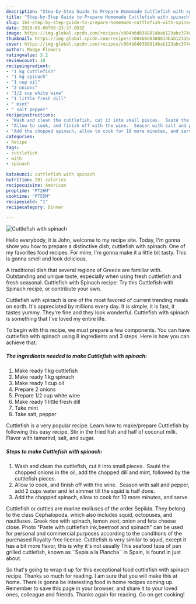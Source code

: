 ```yaml
---
description: "Step-by-Step Guide to Prepare Homemade Cuttlefish with spinach"
title: "Step-by-Step Guide to Prepare Homemade Cuttlefish with spinach"
slug: 164-step-by-step-guide-to-prepare-homemade-cuttlefish-with-spinach
date: 2020-05-06T08:23:37.003Z
image: https://img-global.cpcdn.com/recipes/c004b6d8388814bab123abc374c6b333/751x532cq70/cuttlefish-with-spinach-recipe-main-photo.jpg
thumbnail: https://img-global.cpcdn.com/recipes/c004b6d8388814bab123abc374c6b333/751x532cq70/cuttlefish-with-spinach-recipe-main-photo.jpg
cover: https://img-global.cpcdn.com/recipes/c004b6d8388814bab123abc374c6b333/751x532cq70/cuttlefish-with-spinach-recipe-main-photo.jpg
author: Madge Flowers
ratingvalue: 3.2
reviewcount: 10
recipeingredient:
- "1 kg cuttlefish"
- "1 kg spinach"
- "1 cup oil"
- "2 onions"
- "1/2 cup white wine"
- "1 little fresh dill"
- " mint"
- " salt pepper"
recipeinstructions:
- "Wash and clean the cuttlefish, cut it into small pieces.  Sauté the chopped onions in the oil, add the chopped dill and mint, followed by the cuttlefish pieces."
- "Allow to cook, and finish off with the wine.  Season with salt and pepper, add 2 cups water and let simmer till the squid is half done."
- "Add the chopped spinach, allow to cook for 10 more minutes, and serve."
categories:
- Recipe
tags:
- cuttlefish
- with
- spinach

katakunci: cuttlefish with spinach 
nutrition: 281 calories
recipecuisine: American
preptime: "PT26M"
cooktime: "PT55M"
recipeyield: "1"
recipecategory: Dinner

---
```



![Cuttlefish with spinach](https://img-global.cpcdn.com/recipes/c004b6d8388814bab123abc374c6b333/751x532cq70/cuttlefish-with-spinach-recipe-main-photo.jpg)

Hello everybody, it is John, welcome to my recipe site. Today, I'm gonna show you how to prepare a distinctive dish, cuttlefish with spinach. One of my favorites food recipes. For mine, I'm gonna make it a little bit tasty. This is gonna smell and look delicious.

A traditional dish that several regions of Greece are familiar with. Outstanding and unique taste, especially when using fresh cuttlefish and fresh seasonal. Cuttlefish with Spinach recipe: Try this Cuttlefish with Spinach recipe, or contribute your own.

Cuttlefish with spinach is one of the most favored of current trending meals on earth. It's appreciated by millions every day. It is simple, it is fast, it tastes yummy. They're fine and they look wonderful. Cuttlefish with spinach is something that I've loved my entire life.


To begin with this recipe, we must prepare a few components. You can have cuttlefish with spinach using 8 ingredients and 3 steps. Here is how you can achieve that.

<!--inarticleads1-->

##### The ingredients needed to make Cuttlefish with spinach:

1. Make ready 1 kg cuttlefish
1. Make ready 1 kg spinach
1. Make ready 1 cup oil
1. Prepare 2 onions
1. Prepare 1/2 cup white wine
1. Make ready 1 little fresh dill
1. Take  mint
1. Take  salt, pepper


Cuttlefish is a very popular recipe. Learn how to make/prepare Cuttlefish by following this easy recipe. Stir in the fried fish and half of coconut milk. Flavor with tamarind, salt, and sugar. 

<!--inarticleads2-->

##### Steps to make Cuttlefish with spinach:

1. Wash and clean the cuttlefish, cut it into small pieces.  Sauté the chopped onions in the oil, add the chopped dill and mint, followed by the cuttlefish pieces.
1. Allow to cook, and finish off with the wine.  Season with salt and pepper, add 2 cups water and let simmer till the squid is half done.
1. Add the chopped spinach, allow to cook for 10 more minutes, and serve.


Cuttlefish or cuttles are marine molluscs of the order Sepiida. They belong to the class Cephalopoda, which also includes squid, octopuses, and nautiluses. Greek rice with spinach, lemon zest, onion and feta cheese close. Photo &#34;Paste with cuttlefish ink,beetroot and spinach&#34; can be used for personal and commercial purposes according to the conditions of the purchased Royalty-free license. Cuttlefish is very similar to squid, except it has a bit more flavor, this is why it´s not usually This seafood tapa of pan grilled cuttlefish, known as ¨Sepia a la Plancha¨ in Spain, is found in just about. 

So that's going to wrap it up for this exceptional food cuttlefish with spinach recipe. Thanks so much for reading. I am sure that you will make this at home. There is gonna be interesting food in home recipes coming up. Remember to save this page in your browser, and share it to your loved ones, colleague and friends. Thanks again for reading. Go on get cooking!
